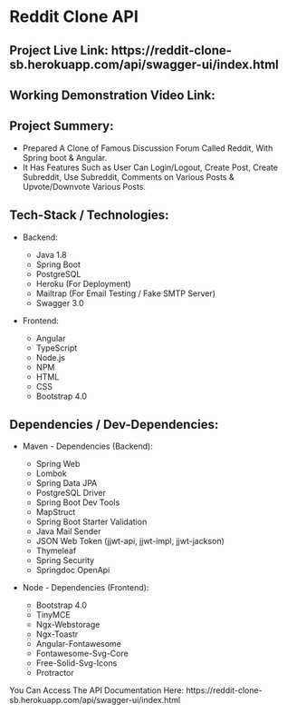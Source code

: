 # Reddit Clone API

<h2>Project Live Link: https://reddit-clone-sb.herokuapp.com/api/swagger-ui/index.html</h2>

<h2>Working Demonstration Video Link: </h2>

<h2>Project Summery:</h2>

- Prepared A Clone of Famous Discussion Forum Called Reddit, With Spring boot & Angular.
- It Has Features Such as User Can Login/Logout, Create Post, Create Subreddit, Use Subreddit, Comments on Various Posts & Upvote/Downvote Various Posts.

<h2>Tech-Stack / Technologies:</h2>

- Backend:
  - Java 1.8
  - Spring Boot
  - PostgreSQL
  - Heroku (For Deployment)
  - Mailtrap (For Email Testing / Fake SMTP Server)
  - Swagger 3.0

- Frontend:
  - Angular
  - TypeScript
  - Node.js
  - NPM
  - HTML
  - CSS
  - Bootstrap 4.0

<h2>Dependencies / Dev-Dependencies:</h2>

- Maven - Dependencies (Backend):
  - Spring Web
  - Lombok
  - Spring Data JPA
  - PostgreSQL Driver
  - Spring Boot Dev Tools
  - MapStruct
  - Spring Boot Starter Validation
  - Java Mail Sender
  - JSON Web Token (jjwt-api, jjwt-impl, jjwt-jackson)
  - Thymeleaf
  - Spring Security
  - Springdoc OpenApi

- Node - Dependencies (Frontend):
  - Bootstrap 4.0
  - TinyMCE
  - Ngx-Webstorage
  - Ngx-Toastr
  - Angular-Fontawesome
  - Fontawesome-Svg-Core
  - Free-Solid-Svg-Icons
  - Protractor
  
<p>You Can Access The API Documentation Here: https://reddit-clone-sb.herokuapp.com/api/swagger-ui/index.html</p>
